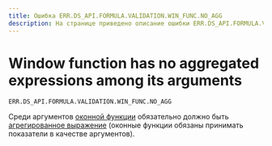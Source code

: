 ```yaml
---
title: Ошибка ERR.DS_API.FORMULA.VALIDATION.WIN_FUNC.NO_AGG
description: На странице приведено описание ошибки ERR.DS_API.FORMULA.VALIDATION.WIN_FUNC.NO_AGG.
---
```


# Window function has no aggregated expressions among its arguments

`ERR.DS_API.FORMULA.VALIDATION.WIN_FUNC.NO_AGG`

Среди аргументов [оконной функции](../../../datalens/function-ref/window-functions.md) обязательно должно быть [агрегированное выражение](../../concepts/aggregation-tutorial.md#datalens-aggregation) (оконные функции обязаны принимать показатели в качестве аргументов).